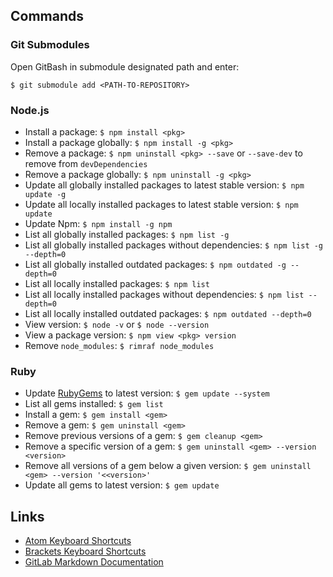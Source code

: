 ## Commands
### Git Submodules
Open GitBash in submodule designated path and enter:
```
$ git submodule add <PATH-TO-REPOSITORY>
```

### Node.js
* Install a package: `$ npm install <pkg>`
* Install a package globally: `$ npm install -g <pkg>`
* Remove a package: `$ npm uninstall <pkg> --save` or `--save-dev` to remove from `devDependencies`
* Remove a package globally: `$ npm uninstall -g <pkg>`
* Update all globally installed packages to latest stable version: `$ npm update -g`
* Update all locally installed packages to latest stable version: `$ npm update`
* Update Npm: `$ npm install -g npm`
* List all globally installed packages: `$ npm list -g`
* List all globally installed packages without dependencies: `$ npm list -g --depth=0`
* List all globally installed outdated packages: `$ npm outdated -g --depth=0`
* List all locally installed packages: `$ npm list`
* List all locally installed packages without dependencies: `$ npm list --depth=0`
* List all locally installed outdated packages: `$ npm outdated --depth=0`
* View version: `$ node -v` or `$ node --version`
* View a package version: `$ npm view <pkg> version`
* Remove `node_modules`: `$ rimraf node_modules`

### Ruby
* Update [RubyGems](https://rubygems.org/pages/download) to latest version: `$ gem update --system`
* List all gems installed: `$ gem list`
* Install a gem: `$ gem install <gem>`
* Remove a gem: `$ gem uninstall <gem>`
* Remove previous versions of a gem: `$ gem cleanup <gem>`
* Remove a specific version of a gem: `$ gem uninstall <gem> --version <version>`
* Remove all versions of a gem below a given version: `$ gem uninstall <gem> --version '<<version>'`
* Update all gems to latest version: `$ gem update`

## Links
* [Atom Keyboard Shortcuts](https://github.com/nwinkler/atom-keyboard-shortcuts)
* [Brackets Keyboard Shortcuts](https://github.com/adobe/brackets/wiki/Brackets-Shortcuts)
* [GitLab Markdown Documentation](https://github.com/gitlabhq/gitlabhq/blob/master/doc/markdown/markdown.md)
